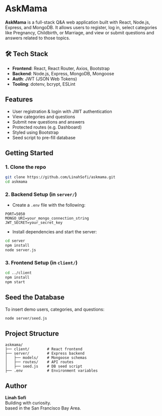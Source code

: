 # AskMama 

**AskMama** is a full-stack Q&A web application built with React, Node.js, Express, and MongoDB. It allows users to register, log in, select categories like Pregnancy, Childbirth, or Marriage, and view or submit questions and answers related to those topics.

## 🛠️ Tech Stack

- **Frontend**: React, React Router, Axios, Bootstrap
- **Backend**: Node.js, Express, MongoDB, Mongoose
- **Auth**: JWT (JSON Web Tokens)
- **Tooling**: dotenv, bcrypt, ESLint


## Features

- User registration & login with JWT authentication
- View categories and questions
- Submit new questions and answers
- Protected routes (e.g. Dashboard)
- Styled using Bootstrap
- Seed script to pre-fill database


## Getting Started

### 1. Clone the repo

```bash
git clone https://github.com/LinahSofi/askmama.git
cd askmama
```

### 2. Backend Setup (in `server/`)

- Create a `.env` file with the following:

```env
PORT=5050
MONGO_URI=your_mongo_connection_string
JWT_SECRET=your_secret_key
```

- Install dependencies and start the server:

```bash
cd server
npm install
node server.js
```

### 3. Frontend Setup (in `client/`)

```bash
cd ../client
npm install
npm start
```


## Seed the Database

To insert demo users, categories, and questions:

```bash
node server/seed.js
```


## Project Structure

```
askmama/
├── client/        # React frontend
├── server/        # Express backend
│   ├── models/    # Mongoose schemas
│   ├── routes/    # API routes
│   ├── seed.js    # DB seed script
├── .env           # Environment variables
```


## Author

**Linah Sofi**  
Building with curiosity.  
based in the San Francisco Bay Area.
